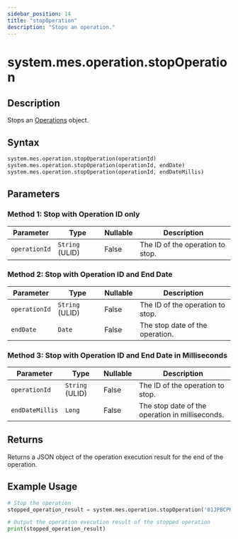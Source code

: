```yaml
---
sidebar_position: 14
title: "stopOperation"
description: "Stops an operation."
---
```


# system.mes.operation.stopOperation

## Description

Stops an [Operations](../../data-model/operation-model/operation) object.

## Syntax

```python
system.mes.operation.stopOperation(operationId)
system.mes.operation.stopOperation(operationId, endDate)
system.mes.operation.stopOperation(operationId, endDateMillis)
```

## Parameters

### Method 1: Stop with Operation ID only

| Parameter     | Type            | Nullable | Description                      |
|---------------|-----------------|----------|----------------------------------|
| `operationId` | `String` (ULID) | False    | The ID of the operation to stop. |

### Method 2: Stop with Operation ID and End Date

| Parameter     | Type            | Nullable | Description                      |
|---------------|-----------------|----------|----------------------------------|
| `operationId` | `String` (ULID) | False    | The ID of the operation to stop. |
| `endDate`     | `Date`          | False    | The stop date of the operation.  |

### Method 3: Stop with Operation ID and End Date in Milliseconds

| Parameter       | Type            | Nullable | Description                                     |
|-----------------|-----------------|----------|-------------------------------------------------|
| `operationId`   | `String` (ULID) | False    | The ID of the operation to stop.                |
| `endDateMillis` | `Long`          | False    | The stop date of the operation in milliseconds. |

## Returns

Returns a JSON object of the operation execution result for the end of the operation.

## Example Usage

```python
# Stop the operation
stopped_operation_result = system.mes.operation.stopOperation('01JPBCPKSR-972W3V0Y-H00NNSKQ')

# Output the operation execution result of the stopped operation
print(stopped_operation_result)
```
